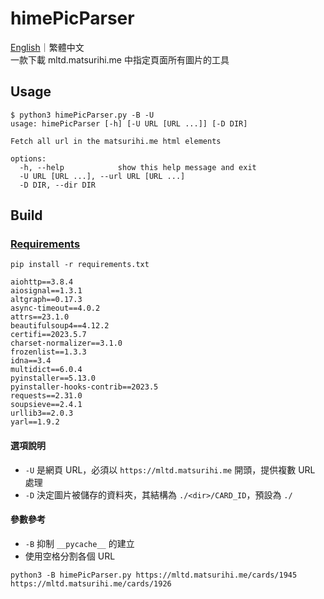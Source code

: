 # himePicParser

[English](./README.md)｜繁體中文  
一款下載 mltd.matsurihi.me 中指定頁面所有圖片的工具

## Usage

```console
$ python3 himePicParser.py -B -U
usage: himePicParser [-h] [-U URL [URL ...]] [-D DIR]

Fetch all url in the matsurihi.me html elements

options:
  -h, --help            show this help message and exit
  -U URL [URL ...], --url URL [URL ...]
  -D DIR, --dir DIR
```

## Build

### [Requirements](./requirements.txt)

```console
pip install -r requirements.txt
```

```plain text
aiohttp==3.8.4
aiosignal==1.3.1
altgraph==0.17.3
async-timeout==4.0.2
attrs==23.1.0
beautifulsoup4==4.12.2
certifi==2023.5.7
charset-normalizer==3.1.0
frozenlist==1.3.3
idna==3.4
multidict==6.0.4
pyinstaller==5.13.0
pyinstaller-hooks-contrib==2023.5
requests==2.31.0
soupsieve==2.4.1
urllib3==2.0.3
yarl==1.9.2
```

#### 選項說明

- `-U` 是網頁 URL，必須以 `https://mltd.matsurihi.me` 開頭，提供複數 URL 處理
- `-D` 決定圖片被儲存的資料夾，其結構為 `./<dir>/CARD_ID`，預設為 `./`

#### 參數參考

- `-B` 抑制 `__pycache__` 的建立
- 使用空格分割各個 URL

```console
python3 -B himePicParser.py https://mltd.matsurihi.me/cards/1945 https://mltd.matsurihi.me/cards/1926
```
